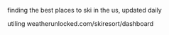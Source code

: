 finding the best places to ski in the us, updated daily

utiling weatherunlocked.com/skiresort/dashboard